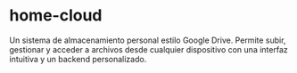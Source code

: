# home-cloud
Un sistema de almacenamiento personal estilo Google Drive. Permite subir, gestionar y acceder a archivos desde cualquier dispositivo con una interfaz intuitiva y un backend personalizado.
